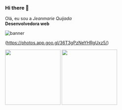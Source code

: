 ### Hi there 👋
<section class="About-me">
  <article>
    <p>Olá, eu sou a <em>Jeanmarie Quijada</em> </br>
    <strong>Desenvolvedora web</strong></br>
  </article>
  <img src="https://photos.app.goo.gl/36T3gPzNeYHRgUxz5" alt="banner"/> 
  
 (https://photos.app.goo.gl/36T3gPzNeYHRgUxz5/)
</section>

<img height = "180em" src="https://github-readme-stats.vercel.app/api?username=jeanmarieq&show_icons=true&theme=cobalt"/> <img height = "180em" src="https://github-readme-stats.vercel.app/api/top-langs/?username=jeanmarieq&layout=compact&theme=cobalt"/>

 


<!--
**jeanmarieq/jeanmarieq** is a ✨ _special_ ✨ repository because its `README.md` (this file) appears on your GitHub profile.

Here are some ideas to get you started:

- 🔭 I’m currently working on ...
- 🌱 I’m currently learning ...
- 👯 I’m looking to collaborate on ...
- 🤔 I’m looking for help with ...
- 💬 Ask me about ...
- 📫 How to reach me: ...
- 😄 Pronouns: ...
- ⚡ Fun fact: ...
-->
